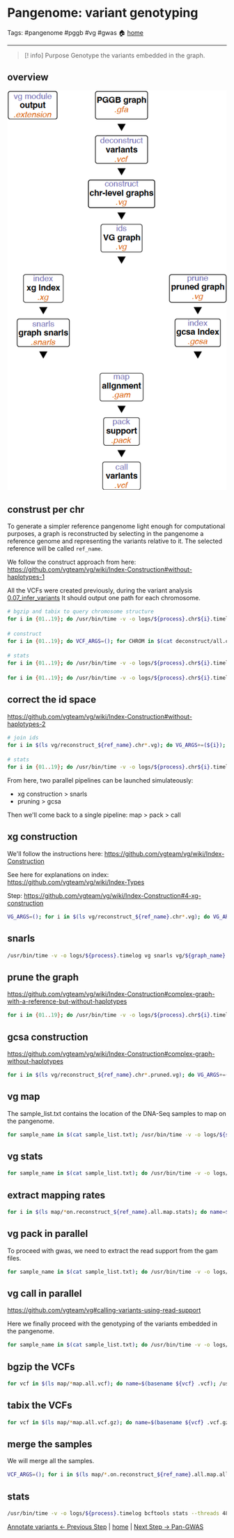 # Pangenome: variant genotyping
Tags: #pangenome #pggb #vg #gwas
🏠 [home](README.md)
***

> [! info] Purpose
> Genotype the variants embedded in the graph.

## overview
![overview](media/overview.png)

## construst per chr
To generate a simpler reference pangenome light enough for computational purposes, a graph is reconstructed by selecting in the pangenome a reference genome and representing the variants relative to it. The selected reference will be called `ref_name`.

We follow the construct approach from here: https://github.com/vgteam/vg/wiki/Index-Construction#without-haplotypes-1

All the VCFs were created previously, during the variant analysis [0.07_infer_variants](0.07_infer_variants.md)
It should output one path for each chromosome.

```bash
# bgzip and tabix to query chromosome structure
for i in {01..19}; do /usr/bin/time -v -o logs/${process}.chr${i}.timelog bgzip -c deconstruct/all.on.all.wfmash_s10000p85n1.chr${i}.seqwish_k49.smooth.deconstruct_${ref_name}.vcf > deconstruct/all.on.all.wfmash_s10000p85n1.chr${i}.seqwish_k49.smooth.deconstruct_${ref_name}.vcf.bgz; tabix -p vcf deconstruct/all.on.all.wfmash_s10000p85n1.chr${i}.seqwish_k49.smooth.deconstruct_${ref_name}.vcf.bgz 2> logs/${process}.chr${i}.err; done

# construct
for i in {01..19}; do VCF_ARGS=(); for CHROM in $(cat deconstruct/all.on.all.wfmash_s10000p85n1.chr${i}.seqwish_k49.smooth.paths | sort | grep ${ref_name}); do VCF_ARGS+=(-R ${CHROM}); done; /usr/bin/time -v -o logs/${process}.chr${i}.timelog vg construct -C "${VCF_ARGS[@]}" -r fasta/${ref_name}.fasta -v deconstruct/all.on.all.wfmash_s10000p85n1.chr${i}.seqwish_k49.smooth.deconstruct_${ref_name}.vcf.bgz -t 96 -m 32 > vg/reconstruct_${ref_name}.chr${i}.vg 2> logs/${process}.chr${i}.err

# stats
for i in {01..19}; do /usr/bin/time -v -o logs/${process}.chr${i}.timelog vg stats -z -l vg/reconstruct_${ref_name}.chr${i}.vg > vg/reconstruct_${ref_name}.chr${i}.stats 2> logs/${process}.chr${i}.err; done

for i in {01..19}; do /usr/bin/time -v -o logs/${process}.chr${i}.timelog vg paths -E -v vg/reconstruct_${ref_name}.chr${i}.vg > vg/reconstruct_${ref_name}.chr${i}.paths 2> logs/${process}.chr${i}.err; done 
```

## correct the id space

https://github.com/vgteam/vg/wiki/Index-Construction#without-haplotypes-2

```bash
# join ids
for i in $(ls vg/reconstruct_${ref_name}.chr*.vg); do VG_ARGS+=(${i}); done; /usr/bin/time -v -o logs/${process}.timelog vg ids -j "${VG_ARGS[@]}" 2> logs/${process}.err

# stats
for i in {01..19}; do /usr/bin/time -v -o logs/${process}.chr${i}.timelog vg stats -r vg/reconstruct_${ref_name}.chr${i}.vg > vg/reconstruct_${ref_name}.chr${i}.idsrange 2> logs/${process}.chr${i}.err
```

From here, two parallel pipelines can be launched simulateously:
- xg construction > snarls
- pruning > gcsa

Then we'll come back to a single pipeline:
map > pack > call

## xg construction

We'll follow the instructions here: https://github.com/vgteam/vg/wiki/Index-Construction

See here for explanations on index: https://github.com/vgteam/vg/wiki/Index-Types

Step: https://github.com/vgteam/vg/wiki/Index-Construction#4-xg-construction

```bash
VG_ARGS=(); for i in $(ls vg/reconstruct_${ref_name}.chr*.vg); do VG_ARGS+=(${i}); done; /usr/bin/time -v -o logs/${process}.timelog vg index -x vg/${graph_name}.xg --temp-dir tmp --threads 48 --progress "${VG_ARGS[@]}" 2> logs/${process}.err
```

## snarls
```bash
/usr/bin/time -v -o logs/${process}.timelog vg snarls vg/${graph_name}.xg > vg/${graph_name}.snarls --threads 48 2> logs/${process}.err
```

## prune the graph

https://github.com/vgteam/vg/wiki/Index-Construction#complex-graph-with-a-reference-but-without-haplotypes

```bash
for i in {01..19}; do /usr/bin/time -v -o logs/${process}.chr${i}.timelog vg prune -r -p -t 48 vg/reconstruct_${ref_name}.chr${i}.vg > vg/reconstruct_${ref_name}.chr${i}.pruned.vg 2> logs/${process}.chr${i}.err
```

## gcsa construction

https://github.com/vgteam/vg/wiki/Index-Construction#complex-graph-without-haplotypes

```bash
for i in $(ls vg/reconstruct_${ref_name}.chr*.pruned.vg); do VG_ARGS+=(${i}); done; /usr/bin/time -v -o logs/${process}.timelog vg index -g vg/${graph_name}.gcsa --temp-dir tmp --threads 96 --progress "${VG_ARGS[@]}" 2> logs/${process}.err
```

## vg map

The sample_list.txt contains the location of the DNA-Seq samples to map on the pangenome.

```bash
for sample_name in $(cat sample_list.txt); /usr/bin/time -v -o logs/${sample_name}.on.${graph_name}.map.timelog vg map -x vg/${graph_name}.xg -g vg/${graph_name}.gcsa --threads 24 -f fastq/${sample_name}.fil_1P.fastq.gz -f fastq/${sample_name}.fil_2P.fastq.gz > map/${sample_name}.on.${graph_name}.map.gam 2> logs/${sample_name}.on.${graph_name}.map.err; done
```

## vg stats
```bash
for sample_name in $(cat sample_list.txt); do /usr/bin/time -v -o logs/${sample_name}.on.${graph_name}.map.stats.timelog vg stats --threads 48 --alignments map/${sample_name}.on.${graph_name}.map.gam > map/${sample_name}.on.${graph_name}.map.stats 2> logs/${sample_name}.on.${graph_name}.map.stats.err
```

## extract mapping rates
```bash
for i in $(ls map/*on.reconstruct_${ref_name}.all.map.stats); do name=$(basename $i .on.reconstruct_${ref_name}.all.map.stats); aligned=$(grep 'Total aligned' ${i} | sed 's:^.* ::g'); total=$(grep 'Total alignments' ${i} | sed 's:^.* ::g'); perc=$((${aligned}*100/${total})); echo -e "${name}\t${aligned}\t${total}\t${perc}"; done > map/all.on.reconstruct_${ref_name}.all.map.stats.summary.txt
```

## vg pack in parallel

To proceed with gwas, we need to extract the read support from the gam files.

```bash
for sample_name in $(cat sample_list.txt); do /usr/bin/time -v -o logs/${sample_name}.on.${graph_name}.map.pack.timelog vg pack -x vg/${graph_name}.xg -g map/${sample_name}.on.${graph_name}.map.gam -o map/${sample_name}.on.${graph_name}.map.pack --threads 48 2> logs/${sample_name}.on.${graph_name}.map.pack.err
```

## vg call in parallel

https://github.com/vgteam/vg#calling-variants-using-read-support

Here we finally proceed with the genotyping of the variants embedded in the pangenome.

```bash
for sample_name in $(cat sample_list.txt); do /usr/bin/time -v -o logs/${sample_name}.on.${graph_name}.map.call.timelog vg call -k map/${sample_name}.on.${graph_name}.map.pack -r vg/${graph_name}.snarls -s ${sample_name} -a vg/${graph_name}.xg > map/${sample_name}.on.${graph_name}.map.all.vcf --threads 48 2> logs/${sample_name}.on.${graph_name}.map.call.err
```

## bgzip the VCFs
```bash
for vcf in $(ls map/*map.all.vcf); do name=$(basename ${vcf} .vcf); /usr/bin/time -v -o logs/${name}.bgzip.timelog bgzip --threads 48 ${vcf} 2> logs/${name}.bgzip.err
```

## tabix the VCFs
```bash
for vcf in $(ls map/*map.all.vcf.gz); do name=$(basename ${vcf} .vcf.gz); /usr/bin/time -v -o logs/${name}.tabix.timelog tabix -p vcf ${vcf} 2> logs/${name}.tabix.err
```

## merge the samples

We will merge all the samples.

```bash
VCF_ARGS=(); for i in $(ls map/*.on.reconstruct_${ref_name}.all.map.all.vcf.gz | sort); do VCF_ARGS+=(${i}); done; /usr/bin/time -v -o logs/${process}.timelog bcftools merge --merge all --output vcf/all.on.${graph_name}.map.all.vcf --output-type v --threads 96 "${VCF_ARGS[@]}" 2> logs/${process}.err
```

## stats
```bash
/usr/bin/time -v -o logs/${process}.timelog bcftools stats --threads 48 vcf/all.on.${graph_name}.map.all.vcf > vcf/all.on.${graph_name}.map.all.vcf.stats 2> logs/${process}.err
```

[Annotate variants <- Previous Step](0.08_snpEff.md) | [home](README.md) | [Next Step -> Pan-GWAS](0.10_pan_GWAS.md)
